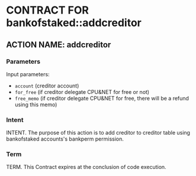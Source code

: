 # CONTRACT FOR bankofstaked::addcreditor

## ACTION NAME: addcreditor

### Parameters
Input parameters:

* `account` (creditor account)
* `for_free` (if creditor delegate CPU&NET for free or not)
* `free_memo` (if creditor delegate CPU&NET for free, there will be a refund using this memo)

### Intent
INTENT. The purpose of this action is to add creditor to creditor table using bankofstaked accounts's bankperm permission.

### Term
TERM. This Contract expires at the conclusion of code execution.
